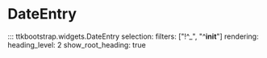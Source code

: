 # DateEntry

::: ttkbootstrap.widgets.DateEntry selection: filters: ["!^_", "^__init__"] rendering: heading_level: 2 show_root_heading: true

